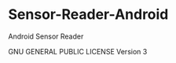Sensor-Reader-Android
=====================

Android Sensor Reader


GNU GENERAL PUBLIC LICENSE Version 3
